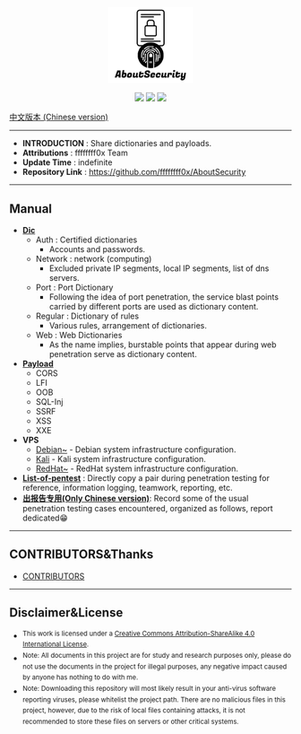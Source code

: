 <p align="center">
    <img src="./assets/img/logo.png" width="30%">
</p>

<p align="center">
    <img src="https://img.shields.io/badge/Category-Fuzz List-red.svg">
    <img src="https://img.shields.io/github/last-commit/No-Github/AboutSecurity.svg?style=popout">
    <img src="https://img.shields.io/github/repo-size/No-Github/AboutSecurity?color=yellow">
</p>

[中文版本 (Chinese version)](README.zh-cn.md)

---

* **INTRODUCTION** : Share dictionaries and payloads.
* **Attributions** : ffffffff0x Team
* **Update Time** : indefinite
* **Repository Link** : https://github.com/ffffffff0x/AboutSecurity

---

## Manual

* **[Dic](./Dic/README.md)**
    * Auth : Certified dictionaries
        * Accounts and passwords.
    * Network : network (computing)
        * Excluded private IP segments, local IP segments, list of dns servers.
    * Port : Port Dictionary
        * Following the idea of port penetration, the service blast points carried by different ports are used as dictionary content.
    * Regular : Dictionary of rules
        * Various rules, arrangement of dictionaries.
    * Web : Web Dictionaries
        * As the name implies, burstable points that appear during web penetration serve as dictionary content.
* **[Payload](./Payload/README.md)**
    * CORS
    * LFI
    * OOB
    * SQL-Inj
    * SSRF
    * XSS
    * XXE
* **VPS**
    * [Debian~](./VPS/Debian~.md) - Debian system infrastructure configuration.
    * [Kali](./VPS/Kali.md) - Kali system infrastructure configuration.
    * [RedHat~](./VPS/RedHat~.md) - RedHat system infrastructure configuration.
* **[List-of-pentest](./List-of-pentest.md)** : Directly copy a pair during penetration testing for reference, information logging, teamwork, reporting, etc.
* **[出报告专用(Only Chinese version)](./出报告专用.md)**: Record some of the usual penetration testing cases encountered, organized as follows, report dedicated😁

---

## CONTRIBUTORS&Thanks

- [CONTRIBUTORS](./assets/CONTRIBUTORS.md)

---

## Disclaimer&License

- <sup>This work is licensed under a [Creative Commons Attribution-ShareAlike 4.0 International License](https://creativecommons.org/licenses/by-sa/4.0/deed.en).</sup>
- <sup>Note: All documents in this project are for study and research purposes only, please do not use the documents in the project for illegal purposes, any negative impact caused by anyone has nothing to do with me.</sup>
- <sup>Note: Downloading this repository will most likely result in your anti-virus software reporting viruses, please whitelist the project path. There are no malicious files in this project, however, due to the risk of local files containing attacks, it is not recommended to store these files on servers or other critical systems.</sup>
